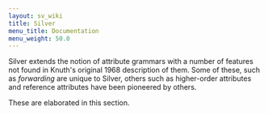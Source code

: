 ```yaml
---
layout: sv_wiki
title: Silver
menu_title: Documentation
menu_weight: 50.0
---
```


Silver extends the notion of attribute grammars with a number of
features not found in Knuth's original 1968 description of them.  Some
of these, such as _forwarding_ are unique to Silver, others such as
higher-order attributes and reference attributes have been pioneered
by others.

These are elaborated in this section.
